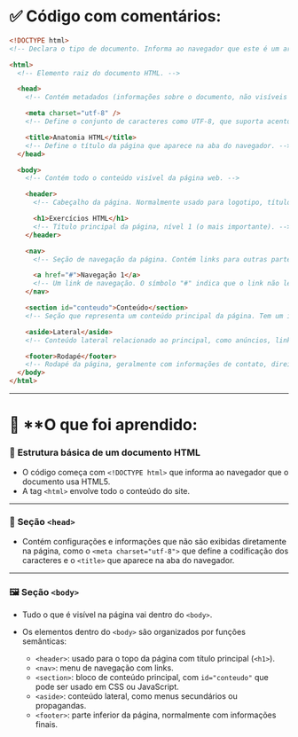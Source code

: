# ✅ Código com comentários:

```html
<!DOCTYPE html>
<!-- Declara o tipo de documento. Informa ao navegador que este é um arquivo HTML5. -->

<html>
  <!-- Elemento raiz do documento HTML. -->

  <head>
    <!-- Contém metadados (informações sobre o documento, não visíveis diretamente na página). -->

    <meta charset="utf-8" />
    <!-- Define o conjunto de caracteres como UTF-8, que suporta acentos e símbolos especiais. -->

    <title>Anatomia HTML</title>
    <!-- Define o título da página que aparece na aba do navegador. -->
  </head>

  <body>
    <!-- Contém todo o conteúdo visível da página web. -->

    <header>
      <!-- Cabeçalho da página. Normalmente usado para logotipo, título e menu principal. -->

      <h1>Exercícios HTML</h1>
      <!-- Título principal da página, nível 1 (o mais importante). -->
    </header>

    <nav>
      <!-- Seção de navegação da página. Contém links para outras partes ou páginas. -->

      <a href="#">Navegação 1</a>
      <!-- Um link de navegação. O símbolo "#" indica que o link não leva a lugar nenhum por enquanto. -->
    </nav>

    <section id="conteudo">Conteúdo</section>
    <!-- Seção que representa um conteúdo principal da página. Tem um id chamado "conteudo". -->

    <aside>Lateral</aside>
    <!-- Conteúdo lateral relacionado ao principal, como anúncios, links extras ou informações adicionais. -->

    <footer>Rodapé</footer>
    <!-- Rodapé da página, geralmente com informações de contato, direitos autorais ou links úteis. -->
  </body>
</html>
```

---

# 📘 **O que foi aprendido:

### 📄 **Estrutura básica de um documento HTML**

- O código começa com `<!DOCTYPE html>` que informa ao navegador que o documento usa HTML5.
- A tag `<html>` envolve todo o conteúdo do site.

---

### 🧠 **Seção `<head>`**

- Contém configurações e informações que não são exibidas diretamente na página, como o `<meta charset="utf-8">` que define a codificação dos caracteres e o `<title>` que aparece na aba do navegador.

---

### 🖼️ **Seção `<body>`**

- Tudo o que é visível na página vai dentro do `<body>`.
- Os elementos dentro do `<body>` são organizados por funções semânticas:

  - `<header>`: usado para o topo da página com título principal (`<h1>`).
  - `<nav>`: menu de navegação com links.
  - `<section>`: bloco de conteúdo principal, com `id="conteudo"` que pode ser usado em CSS ou JavaScript.
  - `<aside>`: conteúdo lateral, como menus secundários ou propagandas.
  - `<footer>`: parte inferior da página, normalmente com informações finais.
